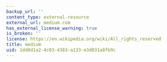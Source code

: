 ```yaml
---
backup_url: ''
content_type: external-resource
external_url: medium.com
has_external_license_warning: true
is_broken: ''
license: https://en.wikipedia.org/wiki/All_rights_reserved
title: medium
uid: 1dd8d1a2-4c03-4383-a133-e3d031a8fb9c
---
```

